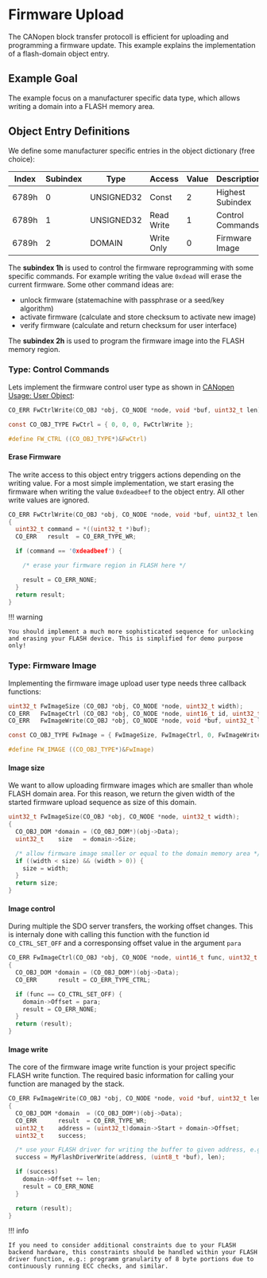 
# Firmware Upload

The CANopen block transfer protocoll is efficient for uploading and programming a firmware update. This example explains the implementation of a flash-domain object entry.

## Example Goal

The example focus on a manufacturer specific data type, which allows writing a domain into a FLASH memory area.


## Object Entry Definitions

We define some manufacturer specific entries in the object dictionary (free choice):

| Index | Subindex | Type       | Access     | Value | Description        |
| ----- | -------- | ---------- | ---------- | ----- | ------------------ |
| 6789h | 0        | UNSIGNED32 | Const      | 2     | Highest Subindex   |
| 6789h | 1        | UNSIGNED32 | Read Write | 1     | Control Commands   |
| 6789h | 2        | DOMAIN     | Write Only | 0     | Firmware Image     |

The **subindex 1h** is used to control the firmware reprogramming with some specific commands. For example writing the value `0xdead` will erase the current firmware. Some other command ideas are:

- unlock firmware (statemachine with passphrase or a seed/key algorithm)
- activate firmware (calculate and store checksum to activate new image)
- verify firmware (calculate and return checksum for user interface)

The **subindex 2h** is used to program the firmware image into the FLASH memory region.

### Type: Control Commands

Lets implement the firmware control user type as shown in [CANopen Usage: User Object][1]:

```c
CO_ERR FwCtrlWrite(CO_OBJ *obj, CO_NODE *node, void *buf, uint32_t len);

const CO_OBJ_TYPE FwCtrl = { 0, 0, 0, FwCtrlWrite };

#define FW_CTRL ((CO_OBJ_TYPE*)&FwCtrl)
```

#### Erase Firmware

The write access to this object entry triggers actions depending on the writing value. For a most simple implementation, we start erasing the firmware when writing the value `0xdeadbeef` to the object entry. All other write values are ignored.

```c
CO_ERR FwCtrlWrite(CO_OBJ *obj, CO_NODE *node, void *buf, uint32_t len)
{
  uint32_t command = *((uint32_t *)buf);
  CO_ERR   result  = CO_ERR_TYPE_WR;

  if (command == '0xdeadbeef') {

    /* erase your firmware region in FLASH here */

    result = CO_ERR_NONE;
  }
  return result;
}
```

!!! warning

    You should implement a much more sophisticated sequence for unlocking and erasing your FLASH device. This is simplified for demo purpose only!

### Type: Firmware Image

Implementing the firmware image upload user type needs three callback functions:

```c
uint32_t FwImageSize (CO_OBJ *obj, CO_NODE *node, uint32_t width);
CO_ERR   FwImageCtrl (CO_OBJ *obj, CO_NODE *node, uint16_t id, uint32_t para);
CO_ERR   FwImageWrite(CO_OBJ *obj, CO_NODE *node, void *buf, uint32_t len);

const CO_OBJ_TYPE FwImage = { FwImageSize, FwImageCtrl, 0, FwImageWrite };

#define FW_IMAGE ((CO_OBJ_TYPE*)&FwImage)
```

#### Image size

We want to allow uploading firmware images which are smaller than whole FLASH domain area. For this reason, we return the given width of the started firmware upload sequence as size of this domain.

```c
uint32_t FwImageSize(CO_OBJ *obj, CO_NODE *node, uint32_t width);
{
  CO_OBJ_DOM *domain = (CO_OBJ_DOM*)(obj->Data);
  uint32_t    size   = domain->Size;

  /* allow firmware image smaller or equal to the domain memory area */
  if ((width < size) && (width > 0)) {
    size = width;
  }
  return size;
}
```

#### Image control

During multiple the SDO server transfers, the working offset changes. This is internaly done with calling this function with the function id `CO_CTRL_SET_OFF` and a corresponsing offset value in the argument `para`

```c
CO_ERR FwImageCtrl(CO_OBJ *obj, CO_NODE *node, uint16_t func, uint32_t para)
{
  CO_OBJ_DOM *domain = (CO_OBJ_DOM*)(obj->Data);
  CO_ERR      result = CO_ERR_TYPE_CTRL;

  if (func == CO_CTRL_SET_OFF) {
    domain->Offset = para;
    result = CO_ERR_NONE;
  }
  return (result);
}
```

#### Image write

The core of the firmware image write function is your project specific FLASH write function. The required basic information for calling your function are managed by the stack.

```c
CO_ERR FwImageWrite(CO_OBJ *obj, CO_NODE *node, void *buf, uint32_t len);
{
  CO_OBJ_DOM *domain  = (CO_OBJ_DOM*)(obj->Data);
  CO_ERR      result  = CO_ERR_TYPE_WR;
  uint32_t    address = (uint32_t)domain->Start + domain->Offset;
  uint32_t    success;

  /* use your FLASH driver for writing the buffer to given address, e.g.: */
  success = MyFlashDriverWrite(address, (uint8_t *buf), len);

  if (success)
    domain->Offset += len;
    result = CO_ERR_NONE
  }

  return (result);
}
```

!!! info

    If you need to consider additional constraints due to your FLASH backend hardware, this constraints should be handled within your FLASH driver function, e.g.: programm granularity of 8 byte portions due to continuously running ECC checks, and similar.



[1]: ../../usage/dictionary#user-objects
